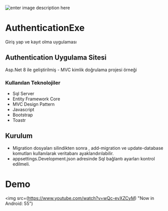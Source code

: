 
![enter image description here](https://miro.medium.com/max/750/1*zc1BKfAHkpvrZlHPbUvuYA.png)

# AuthenticationExe

Giriş yap ve kayıt olma uygulaması


## Authentication Uygulama Sitesi

Asp.Net 8 ile geliştirilmiş - MVC kimlik doğrulama projesi örneği


### Kullanılan Teknolojiler

- Sql Server
- Entity Framework Core
- MVC Design Pattern
- Javascript 
- Bootstrap
- Toastr


## Kurulum

- Migration dosyaları silindikten sonra , add-migration ve update-database komutları kullanılarak veritabanı ayaklandırılabilir.
- appsettings.Development.json adresinde Sql bağlantı ayarları kontrol edilmeli.

# Demo
<img src=(https://www.youtube.com/watch?v=wQc-evXZCyM) "Now in Android: 55")
